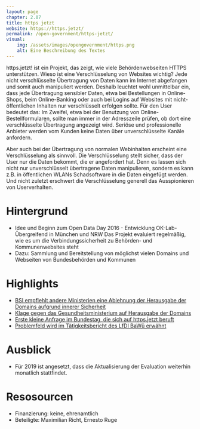 ```yaml
---
layout: page
chapter: 2.07
title: https jetzt
website: https://https.jetzt/
permalink: /open-government/https-jetzt/
visual:
    img: /assets/images/opengovernment/https.png
    alt: Eine Beschreibung des Textes
---
```


https.jetzt! ist ein Projekt, das zeigt, wie viele Behördenwebseiten HTTPS unterstützen. Wieso ist eine Verschlüsselung von Websites wichtig? Jede nicht verschlüsselte Übertragung von Daten kann im Internet abgefangen und somit auch manipuliert werden. Deshalb leuchtet wohl unmittelbar ein, dass jede Übertragung sensibler Daten, etwa bei Bestellungen in Online-Shops, beim Online-Banking oder auch bei Logins auf Websites mit nicht-öffentlichen Inhalten nur verschlüsselt erfolgen sollte. Für den User bedeutet das: Im Zweifel, etwa bei der Benutzung von Online-Bestellformularen, sollte man immer in der Adresszeile prüfen, ob dort eine verschlüsselte Übertragung angezeigt wird. Seriöse und professionelle Anbieter werden vom Kunden keine Daten über unverschlüsselte Kanäle anfordern.

Aber auch bei der Übertragung von normalen Webinhalten erscheint eine Verschlüsselung als sinnvoll. Die Verschlüsselung stellt sicher, dass der User nur die Daten bekommt, die er angefordert hat. Denn es lassen sich nicht nur unverschlüsselt übertragene Daten manipulieren, sondern es kann z.B. in öffentlichen WLANs Schadsoftware in die Daten eingefügt werden. Und nicht zuletzt erschwert die Verschlüsselung generell das Ausspionieren von Userverhalten.



# Hintergrund

* Idee und Beginn zum Open Data Day 2016 - Entwicklung OK-Lab-Übergreifend in München und NRW
Das Projekt evaluiert regelmäßig, wie es um die Verbindungssicherheit zu Behörden- und Kommunenwebsites steht
* Dazu: Sammlung und Bereitstellung von möglichst vielen Domains und Webseiten von Bundesbehörden und Kommunen

# Highlights

* [BSI empfiehlt andere Ministerien eine Ablehnung der Herausgabe der Domains aufgrund innerer Sicherheit](https://fragdenstaat.de/anfrage/offenlegung-domainlisten/)
* [Klage gegen das Gesundheitsministerium auf Herausgabe der Domains](https://netzpolitik.org/2016/geheimniskraemerei-um-unsichere-domains-klage-gegen-intransparenz-der-bundesministerien/)
* [Erste kleine Anfrage im Bundestag, die sich auf https.jetzt beruft](https://kleineanfragen.de/bundestag/19/681-nutzung-von-verschluesselung-tsl-ssl-bzw-https-auf-internetseiten-von-bundesbehoerden)
* [Problemfeld wird im Tätigkeitsbericht des LfDI BaWü erwähnt](https://www.baden-wuerttemberg.datenschutz.de/wp-content/uploads/2019/02/LfDI-34.-Datenschutz-T%C3%A4tigkeitsbericht-Internet.pdf#page=84)


# Ausblick

* Für 2019 ist angesetzt, dass die Aktualisierung der Evaluation weiterhin monatlich stattfindet.


# Resosourcen

* Finanzierung: keine, ehrenamtlich
* Beteiligte: Maximilian Richt, Ernesto Ruge
